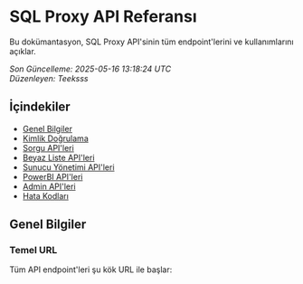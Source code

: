 # SQL Proxy API Referansı

Bu dokümantasyon, SQL Proxy API'sinin tüm endpoint'lerini ve kullanımlarını açıklar.

*Son Güncelleme: 2025-05-16 13:18:24 UTC*  
*Düzenleyen: Teeksss*

## İçindekiler

- [Genel Bilgiler](#genel-bilgiler)
- [Kimlik Doğrulama](#kimlik-doğrulama)
- [Sorgu API'leri](#sorgu-apileri)
- [Beyaz Liste API'leri](#beyaz-liste-apileri)
- [Sunucu Yönetimi API'leri](#sunucu-yönetimi-apileri)
- [PowerBI API'leri](#powerbi-apileri)
- [Admin API'leri](#admin-apileri)
- [Hata Kodları](#hata-kodları)

## Genel Bilgiler

### Temel URL

Tüm API endpoint'leri şu kök URL ile başlar:

